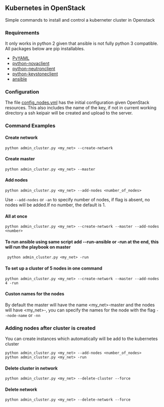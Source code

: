 ## Kubernetes in OpenStack
Simple commands to install and control a kuberneter cluster in Openstack


### Requirements

It only works in python 2 given that ansible is not fully python 3 compatible. All packages below are pip installables.

- [PyYAML](http://pyyaml.org/wiki/PyYAML)
- [python-novaclient](https://github.com/openstack/python-novaclient)
- [python-neutronclient](https://github.com/openstack/python-neutronclient)
- [python-keystoneclient](https://github.com/openstack/python-keystoneclient)
- [ansible](http://docs.ansible.com/ansible/)

### Configuration

The file [config_nodes.yml](config_nodes.yml) has the initial configuration given OpenStack resources. This also includes the name of the key, if not in current working directory a ssh keipair will be created and upload to the server. 

### Command Examples

#### Create network

    python admin_cluster.py <my_net> --create-network

#### Create master
    
    python admin_cluster.py <my_net> --master

#### Add nodes

    python admin_cluster.py <my_net> --add-nodes <number_of_nodes>

Use `--add-nodes` or `-an` to specify number of nodes, if flag is absent, no nodes will be added.If no number, the default is 1.

#### All at once
    
    python admin_cluster.py <my_net> --create-network --master --add-nodes <number>

#### To run ansible using same script add --run-ansible or -run at the end, this will run the playbook on master

     python admin_cluster.py <my_net> -run

#### To set up a cluster of 5 nodes in one command

    python admin_cluster.py <my_net> --create-network --master --add-nodes 4 -run

#### Custon names for the nodes
By default the master will have the name <my_net>-master and the nodes will have <my_net>-<random>, you can specify the names for the node with the flag `--node-name` or `-nn` <custom-name>

### Adding nodes after cluster is created

You can create instances which automatically will be add to the kubernetes cluster

    python admin_cluster.py <my_net> --add-nodes <number_of_nodes> 
    python admin_cluster.py <my_net> -run

#### Delete cluster in network
    
    python admin_cluster.py <my_net> --delete-cluster --force

#### Delete network 
    
    python admin_cluster.py <my_net> --delete-network --force


